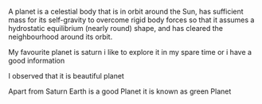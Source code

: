 A planet is a celestial body that is in orbit around the Sun, has sufficient mass for its self-gravity to overcome rigid body forces so that it assumes a hydrostatic equilibrium (nearly round) shape, and has cleared the neighbourhood around its orbit.


My favourite planet is saturn i like to explore it in my spare time or i have a good information

I observed that it is beautiful planet

Apart from Saturn Earth is a good Planet it is known as green Planet
